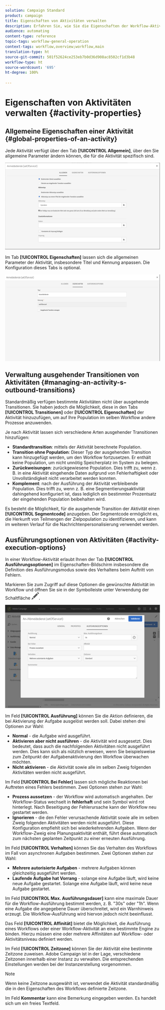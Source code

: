 ```yaml
---
solution: Campaign Standard
product: campaign
title: Eigenschaften von Aktivitäten verwalten
description: Erfahren Sie, wie Sie die Eigenschaften der Workflow-Aktivitäten verwalten.
audience: automating
content-type: reference
topic-tags: workflow-general-operation
context-tags: workflow,overview;workflow,main
translation-type: ht
source-git-commit: 501f52624ce253eb7b0d36d908ac8502cf1d3b48
workflow-type: ht
source-wordcount: '695'
ht-degree: 100%

---
```



# Eigenschaften von Aktivitäten verwalten {#activity-properties}

## Allgemeine Eigenschaften einer Aktivität {#global-properties-of-an-activity}

Jede Aktivität verfügt über den Tab **[!UICONTROL Allgemein]**, über den Sie allgemeine Parameter ändern können, die für die Aktivität spezifisch sind.

![](assets/activity-properties.png)

Im Tab **[!UICONTROL Eigenschaften]** lassen sich die allgemeinen Parameter der Aktivität, insbesondere Titel und Kennung anpassen. Die Konfiguration dieses Tabs is optional.

![](assets/activity-properties2.png)

## Verwaltung ausgehender Transitionen von Aktivitäten         {#managing-an-activity-s-outbound-transitions}

Standardmäßig verfügen bestimmte Aktivitäten nicht über ausgehende Transitionen. Sie haben jedoch die Möglichkeit, diese in den Tabs **[!UICONTROL Transitionen]** oder **[!UICONTROL Eigenschaften]** der Aktivität hinzuzufügen, um auf Ihre Population im selben Workflow andere Prozesse anzuwenden.

Je nach Aktivität lassen sich verschiedene Arten ausgehender Transitionen hinzufügen:

* **Standardtransition**: mittels der Aktivität berechnete Population.
* **Transition ohne Population**: Dieser Typ der ausgehenden Transition kann hinzugefügt werden, um den Workflow fortzusetzen. Er enthält keine Population, um nicht unnötig Speicherplatz im System zu belegen.
* **Zurückweisungen**: zurückgewiesene Population. Dies trifft zu, wenn z. B. in eine Aktivität eingehende Daten aufgrund von Fehlerhaftigkeit oder Unvollständigkeit nicht verarbeitet werden konnten.
* **Komplement**: nach der Ausführung der Aktivität verbleibende Population. Dies trifft zu, wenn z. B. eine Segmentierungsaktivität dahingehend konfiguriert ist, dass lediglich ein bestimmter Prozentsatz der eingehenden Population beibehalten wird.

Es besteht die Möglichkeit, für die ausgehende Transition der Aktivität einen **[!UICONTROL Segmentcode]** anzugeben. Der Segmentcode ermöglicht es, die Herkunft von Teilmengen der Zielpopulation zu identifizieren, und kann im weiteren Verlauf für die Nachrichtenpersonalisierung verwendet werden.

## Ausführungsoptionen von Aktivitäten         {#activity-execution-options}

In einer Workflow-Aktivität erlaubt Ihnen der Tab **[!UICONTROL Ausführungsoptionen]** im Eigenschaften-Bildschirm insbesondere die Definition des Ausführungsmodus sowie des Verhaltens beim Auftritt von Fehlern.

Markieren Sie zum Zugriff auf diese Optionen die gewünschte Aktivität im Workflow und öffnen Sie sie in der Symbolleiste unter Verwendung der Schaltfläche ![](assets/edit_darkgrey-24px.png).

![](assets/wkf_advanced_parameters.png)

Im Feld **[!UICONTROL Ausführung]** können Sie die Aktion definieren, die bei Aktivierung der Aufgabe ausgelöst werden soll. Dabei stehen drei Optionen zur Wahl:

* **Normal** - die Aufgabe wird ausgeführt.
* **Aktivieren aber nicht ausführen** - die Aktivität wird ausgesetzt. Dies bedeutet, dass auch die nachfolgenden Aktivitäten nicht ausgeführt werden. Dies kann sich als nützlich erweisen, wenn Sie beispielsweise zum Zeitpunkt der Aufgabenaktivierung den Workflow überwachen möchten.
* **Nicht aktivieren** - die Aktivität sowie alle im selben Zweig folgenden Aktivitäten werden nicht ausgeführt.

Im Feld **[!UICONTROL Bei Fehler]** lassen sich mögliche Reaktionen bei Auftreten eines Fehlers bestimmen. Zwei Optionen stehen zur Wahl:

* **Prozess aussetzen** - der Workflow wird automatisch angehalten. Der Workflow-Status wechselt in **fehlerhaft** und sein Symbol wird rot hinterlegt. Nach Beseitigung der Fehlerursache kann der Workflow neu gestartet werden.
* **Ignorieren** - die den Fehler verursachende Aktivität sowie alle im selben Zweig folgenden Aktivitäten werden nicht ausgeführt. Diese Konfiguration empfiehlt sich bei wiederkehrenden Aufgaben. Wenn der Workflow-Zweig eine Planungsaktivität enthält, führt diese automatisch zum nächsten geplanten Zeitpunkt zu einer erneuten Ausführung.

Im Feld **[!UICONTROL Verhalten]** können Sie das Verhalten des Workflows im Fall von asynchronen Aufgaben bestimmen. Zwei Optionen stehen zur Wahl:

* **Mehrere autorisierte Aufgaben** - mehrere Aufgaben können gleichzeitig ausgeführt werden.
* **Laufende Aufgabe hat Vorrang** - solange eine Aufgabe läuft, wird keine neue Aufgabe gestartet. Solange eine Aufgabe läuft, wird keine neue Aufgabe gestartet.

Im Feld **[!UICONTROL Max. Ausführungsdauer]** kann eine maximale Dauer für die Workflow-Ausführung bestimmt werden, z. B. &quot;30s&quot; oder &quot;1h&quot;. Wenn eine Aufgabe die angegebene Dauer überschreitet, wird ein Warnhinweis erzeugt. Die Workflow-Ausführung wird hiervon jedoch nicht beeinflusst.

Das Feld **[!UICONTROL Affinität]** bietet die Möglichkeit, die Ausführung eines Workflows oder einer Workflow-Aktivität an eine bestimmte Engine zu binden. Hierzu müssen eine oder mehrere Affinitäten auf Workflow- oder Aktivitätsniveau definiert werden.

Im Feld **[!UICONTROL Zeitzone]** können Sie der Aktivität eine bestimmte Zeitzone zuweisen. Adobe Campaign ist in der Lage, verschiedene Zeitzonen innerhalb einer Instanz zu verwalten. Die entsprechenden Einstellungen werden bei der Instanzerstellung vorgenommen.

>[!NOTE]
>
>Wenn keine Zeitzone ausgewählt ist, verwendet die Aktivität standardmäßig die in den Eigenschaften des Workflows definierte Zeitzone.

Im Feld **Kommentar** kann eine Bemerkung eingegeben werden. Es handelt sich um ein freies Textfeld.
